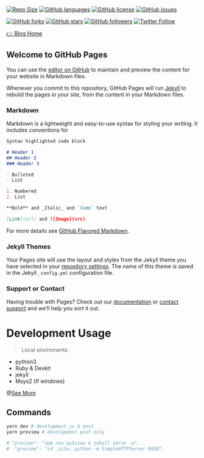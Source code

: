 [![Repo Size](https://img.shields.io/github/repo-size/lanbery/lanbery.github.io.svg?colorB=red&logo=git&logoColor=blue&style=flat-square)](https://github.com/lanbery)
[![GitHub languages](https://img.shields.io/github/languages/count/lanbery/lanbery.github.io.svg?logoColor=%23D64411&style=flat-square&logo=github)](https://github.com/lanbery/lanbery.github.io)
[![GitHub license](https://img.shields.io/github/license/lanbery/lanbery.github.io.svg?style=flat-square&logo=github)](https://github.com/lanbery/lanbery.github.io/blob/master/LICENSE)
[![GitHub issues](https://img.shields.io/github/issues/lanbery/lanbery.github.io.svg?style=flat-square&logo=github)](https://github.com/lanbery/lanbery.github.io/issues)

[![GitHub forks](https://img.shields.io/github/forks/lanbery/lanbery.github.io.svg?style=social)](https://github.com/lanbery/lanbery.github.io/network)
[![GitHub stars](https://img.shields.io/github/stars/lanbery/lanbery.github.io.svg?style=social)](https://github.com/lanbery/lanbery.github.io/stargazers)
[![GitHub followers](https://img.shields.io/github/followers/espadrine.svg?style=social&label=Follow)](https://github.com/NBSChain?tab=following)
[![Twitter Follow](https://img.shields.io/twitter/follow/lamborCai.svg?style=social)](https://twitter.com/lamborCai)

[👉 Blog Home](https://lanbery.github.io)

## Welcome to GitHub Pages

You can use the [editor on GitHub](https://github.com/lanbery/lanbery.github.io/edit/master/README.md) to maintain and preview the content for your website in Markdown files.

Whenever you commit to this repository, GitHub Pages will run [Jekyll](https://jekyllrb.com/) to rebuild the pages in your site, from the content in your Markdown files.

### Markdown

Markdown is a lightweight and easy-to-use syntax for styling your writing. It includes conventions for

```markdown
Syntax highlighted code block

# Header 1
## Header 2
### Header 3

- Bulleted
- List

1. Numbered
2. List

**Bold** and _Italic_ and `Code` text

[Link](url) and ![Image](src)
```

For more details see [GitHub Flavored Markdown](https://guides.github.com/features/mastering-markdown/).

### Jekyll Themes

Your Pages site will use the layout and styles from the Jekyll theme you have selected in your [repository settings](https://github.com/lanbery/lanbery.github.io/settings). The name of this theme is saved in the Jekyll `_config.yml` configuration file.

### Support or Contact

Having trouble with Pages? Check out our [documentation](https://help.github.com/categories/github-pages-basics/) or [contact support](https://github.com/contact) and we’ll help you sort it out.


# Development Usage

> Local enviroments

- python3
- Ruby & Devkit
- jekyll
- Msys2 (If windows)

@[See More](./wiki/development.md)

## Commands

```bash
yarn dev # development js & post
yarn preview # development post only

# "preview": "npm run py3view & jekyll serve -w",
#  "preview": "cd _site; python -m SimpleHTTPServer 8020",
```